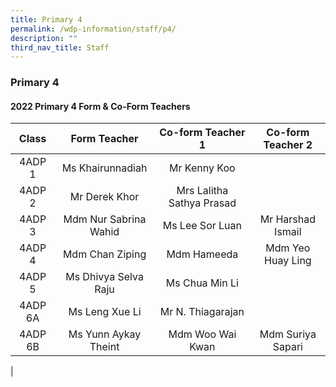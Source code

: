 ```yaml
---
title: Primary 4
permalink: /wdp-information/staff/p4/
description: ""
third_nav_title: Staff
---
```

### **Primary 4**

#### **2022 Primary 4 Form & Co-Form Teachers**

| Class | Form Teacher | Co-form Teacher 1 | Co-form Teacher 2 |
|:---:|:---:|:---:|:---:|
| 4ADP 1 | Ms Khairunnadiah | Mr Kenny Koo |   |
| 4ADP 2 | Mr Derek Khor | Mrs Lalitha Sathya Prasad |   |
| 4ADP 3 | Mdm Nur Sabrina Wahid | Ms Lee Sor Luan | Mr Harshad Ismail |
| 4ADP 4 | Mdm Chan Ziping | Mdm Hameeda | Mdm Yeo Huay Ling |
| 4ADP 5 | Ms Dhivya Selva Raju | Ms Chua Min Li |   |
| 4ADP 6A | Ms Leng Xue Li | Mr N. Thiagarajan |   |
| 4ADP 6B | Ms Yunn Aykay Theint | Mdm Woo Wai Kwan | Mdm Suriya Sapari |
|